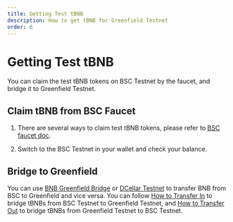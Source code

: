 ```yaml
---
title: Getting Test tBNB 
description: How to get tBNB for Greenfield Testnet
order: 6
---
```


# Getting Test tBNB

You can claim the test tBNB tokens on BSC Testnet by the faucet, and bridge it to Greenfield Testnet.

## Claim tBNB from BSC Faucet

1. There are several ways to claim test tBNB tokens, please refer to [BSC faucet doc](https://docs.bnbchain.org/docs/bsc-faucet).

2. Switch to the BSC Testnet in your wallet and check your balance. 

## Bridge to Greenfield

You can use [BNB Greenfield Bridge](https://greenfield.bnbchain.org/en/bridge) or [DCellar Testnet](https://testnet.dcellar.io/) to transfer BNB from BSC to Greenfield and vice versa. You can follow [How to Transfer In](https://docs.nodereal.io/docs/dcellar-get-started#transfer-in) to bridge tBNBs from BSC Testnet to Greenfield Testnet, and [How to Transfer Out](https://docs.nodereal.io/docs/dcellar-get-started#transfer-out) to bridge tBNBs from Greenfield Testnet to BSC Testnet.